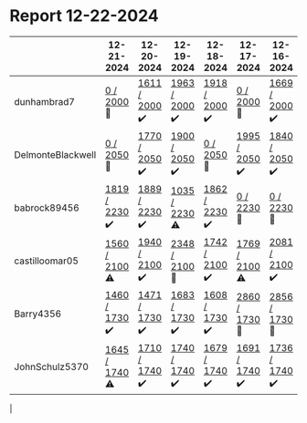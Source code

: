 # Report 12-22-2024
| | 12-21-2024 | 12-20-2024 | 12-19-2024 | 12-18-2024 | 12-17-2024 | 12-16-2024 | 12-15-2024 |
| --- | --- | --- | --- | --- | --- | --- | --- |
| dunhambrad7 | [0 / 2000](https://www.myfitnesspal.com/food/diary/dunhambrad7?date=2024-12-21) :no_entry_sign: | [1611 / 2000](https://www.myfitnesspal.com/food/diary/dunhambrad7?date=2024-12-20) :heavy_check_mark: | [1963 / 2000](https://www.myfitnesspal.com/food/diary/dunhambrad7?date=2024-12-19) :heavy_check_mark: | [1918 / 2000](https://www.myfitnesspal.com/food/diary/dunhambrad7?date=2024-12-18) :heavy_check_mark: | [0 / 2000](https://www.myfitnesspal.com/food/diary/dunhambrad7?date=2024-12-17) :no_entry_sign: | [1669 / 2000](https://www.myfitnesspal.com/food/diary/dunhambrad7?date=2024-12-16) :heavy_check_mark: | [1618 / 2000](https://www.myfitnesspal.com/food/diary/dunhambrad7?date=2024-12-15) :warning: |
| DelmonteBlackwell | [0 / 2050](https://www.myfitnesspal.com/food/diary/DelmonteBlackwell?date=2024-12-21) :no_entry_sign: | [1770 / 2050](https://www.myfitnesspal.com/food/diary/DelmonteBlackwell?date=2024-12-20) :heavy_check_mark: | [1900 / 2050](https://www.myfitnesspal.com/food/diary/DelmonteBlackwell?date=2024-12-19) :heavy_check_mark: | [0 / 2050](https://www.myfitnesspal.com/food/diary/DelmonteBlackwell?date=2024-12-18) :no_entry_sign: | [1995 / 2050](https://www.myfitnesspal.com/food/diary/DelmonteBlackwell?date=2024-12-17) :heavy_check_mark: | [1840 / 2050](https://www.myfitnesspal.com/food/diary/DelmonteBlackwell?date=2024-12-16) :heavy_check_mark: | [1351 / 2050](https://www.myfitnesspal.com/food/diary/DelmonteBlackwell?date=2024-12-15) :warning: |
| babrock89456 | [1819 / 2230](https://www.myfitnesspal.com/food/diary/babrock89456?date=2024-12-21) :heavy_check_mark: | [1889 / 2230](https://www.myfitnesspal.com/food/diary/babrock89456?date=2024-12-20) :heavy_check_mark: | [1035 / 2230](https://www.myfitnesspal.com/food/diary/babrock89456?date=2024-12-19) :warning: | [1862 / 2230](https://www.myfitnesspal.com/food/diary/babrock89456?date=2024-12-18) :heavy_check_mark: | [0 / 2230](https://www.myfitnesspal.com/food/diary/babrock89456?date=2024-12-17) :no_entry_sign: | [0 / 2230](https://www.myfitnesspal.com/food/diary/babrock89456?date=2024-12-16) :no_entry_sign: | [1915 / 2230](https://www.myfitnesspal.com/food/diary/babrock89456?date=2024-12-15) :heavy_check_mark: |
| castilloomar05 | [1560 / 2100](https://www.myfitnesspal.com/food/diary/castilloomar05?date=2024-12-21) :warning: | [1940 / 2100](https://www.myfitnesspal.com/food/diary/castilloomar05?date=2024-12-20) :heavy_check_mark: | [2348 / 2100](https://www.myfitnesspal.com/food/diary/castilloomar05?date=2024-12-19) :no_entry_sign: | [1742 / 2100](https://www.myfitnesspal.com/food/diary/castilloomar05?date=2024-12-18) :heavy_check_mark: | [1769 / 2100](https://www.myfitnesspal.com/food/diary/castilloomar05?date=2024-12-17) :warning: | [2081 / 2100](https://www.myfitnesspal.com/food/diary/castilloomar05?date=2024-12-16) :heavy_check_mark: | [1596 / 2100](https://www.myfitnesspal.com/food/diary/castilloomar05?date=2024-12-15) :warning: |
| Barry4356 | [1460 / 1730](https://www.myfitnesspal.com/food/diary/Barry4356?date=2024-12-21) :heavy_check_mark: | [1471 / 1730](https://www.myfitnesspal.com/food/diary/Barry4356?date=2024-12-20) :heavy_check_mark: | [1683 / 1730](https://www.myfitnesspal.com/food/diary/Barry4356?date=2024-12-19) :heavy_check_mark: | [1608 / 1730](https://www.myfitnesspal.com/food/diary/Barry4356?date=2024-12-18) :heavy_check_mark: | [2860 / 1730](https://www.myfitnesspal.com/food/diary/Barry4356?date=2024-12-17) :no_entry_sign: | [2856 / 1730](https://www.myfitnesspal.com/food/diary/Barry4356?date=2024-12-16) :no_entry_sign: | [1580 / 1730](https://www.myfitnesspal.com/food/diary/Barry4356?date=2024-12-15) :heavy_check_mark: |
| JohnSchulz5370 | [1645 / 1740](https://www.myfitnesspal.com/food/diary/JohnSchulz5370?date=2024-12-21) :warning: | [1710 / 1740](https://www.myfitnesspal.com/food/diary/JohnSchulz5370?date=2024-12-20) :heavy_check_mark: | [1740 / 1740](https://www.myfitnesspal.com/food/diary/JohnSchulz5370?date=2024-12-19) :heavy_check_mark: | [1679 / 1740](https://www.myfitnesspal.com/food/diary/JohnSchulz5370?date=2024-12-18) :heavy_check_mark: | [1691 / 1740](https://www.myfitnesspal.com/food/diary/JohnSchulz5370?date=2024-12-17) :heavy_check_mark: | [1736 / 1740](https://www.myfitnesspal.com/food/diary/JohnSchulz5370?date=2024-12-16) :heavy_check_mark: | [1675 / 1740](https://www.myfitnesspal.com/food/diary/JohnSchulz5370?date=2024-12-15) :heavy_check_mark: |
|